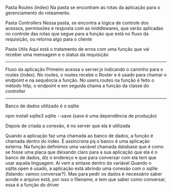 Pasta Routes (index)
Na pasta se encontram as rotas da aplicação para o gerenciamento do roteamento.


Pasta Controllers
Nessa pasta, se encontra a lógica de controle dos acessos, permissões e resposta com as middlewares, que serão aplicadas no controle das rotas que segue para a função que está no fluxo da requisição, ou retorna algo para o cliente 


Pasta Utils
Aqui está o tratamento de erros com uma função que vai receber uma mensagem e o status da requisição


--------------------------------------------------------------------------------------------------------------


Fluxo da aplicação
Primeiro acessa o server.js indicando o caminho para o routes (index).
No routes, o routes recebe o Router e é usado para chamar o endpoint e na sequência a função. 
No users.routes na função é feito o método http, o endpoint e em seguida chama a função da classe do controller

_____________________________________________________________

Banco de dados utilizado é o sqlite

npm install sqlite3 sqlite --save (save é uma dependência de produção)

Depois de criada a conexão, é no server que ela é utilizada

Quando a aplicação faz uma chamada ao banco de dados, a função é chamada dentro do index. É assíncrona pq o banco é uma aplicação externa. Na função definimos uma variável chamada database que é como se fosse uma placa que deixando claro para a sua aplicação que ela é o banco de dados, diz o endereço e que para conversar com ela tem que usar aquela linguagem. Aí vem a sintaxe dentro da variável
Quando o sqlite.open é usado, a aplicação está abrindo uma conexão com o sqlite (falando: vamos conversar?). Mas para pedir os dados é necessário saber aonde o arquivo está, por isso o filename, e tem que saber como conversar, essa é a função do driver